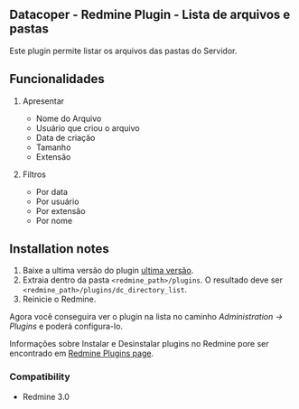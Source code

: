 ## Datacoper - Redmine Plugin - Lista de arquivos e pastas

Este plugin permite listar os arquivos das pastas do Servidor.

## Funcionalidades

1. Apresentar 
    - Nome do Arquivo
    - Usuário que criou o arquivo
    - Data de criação
    - Tamanho
    - Extensão
  
2. Filtros
   - Por data
   - Por usuário
   - Por extensão
   - Por nome

## Installation notes

1. Baixe a ultima versão do plugin [ultima versão](https://github.com/carlosjustino/redmine-dc-directory-list/releases/latest).
2. Extraia dentro da pasta `<redmine_path>/plugins`. O resultado deve ser `<redmine_path>/plugins/dc_directory_list`.
3. Reinicie o Redmine.

Agora você conseguira ver o plugin na lista no caminho _Administration -> Plugins_ e poderá configura-lo.

Informações sobre Instalar e Desinstalar plugins no Redmine pore ser encontrado em [Redmine Plugins page](http://www.redmine.org/projects/redmine/wiki/Plugins).

### Compatibility ###

- Redmine 3.0
